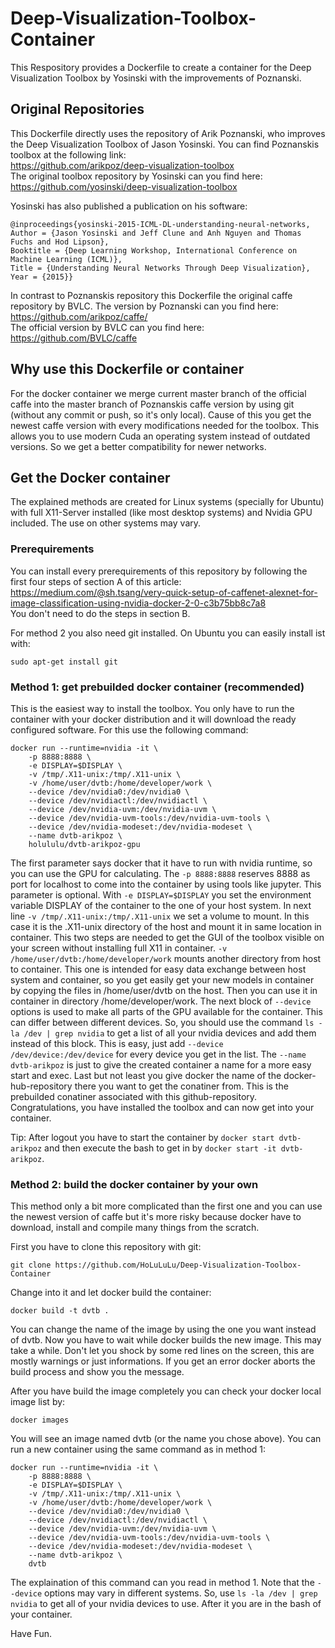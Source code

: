 # Deep-Visualization-Toolbox-Container
This Respository provides a Dockerfile to create a container for the Deep Visualization Toolbox by Yosinski with the improvements of Poznanski.

## Original Repositories
This Dockerfile directly uses the repository of Arik Poznanski, who improves the Deep Visualization Toolbox of Jason Yosinski.
You can find Poznanskis toolbox at the following link:  
https://github.com/arikpoz/deep-visualization-toolbox  
The original toolbox repository by Yosinski can you find here:  
https://github.com/yosinski/deep-visualization-toolbox

Yosinski has also published a publication on his software:
```
@inproceedings{yosinski-2015-ICML-DL-understanding-neural-networks,
Author = {Jason Yosinski and Jeff Clune and Anh Nguyen and Thomas Fuchs and Hod Lipson},
Booktitle = {Deep Learning Workshop, International Conference on Machine Learning (ICML)},
Title = {Understanding Neural Networks Through Deep Visualization},
Year = {2015}}
```

In contrast to Poznanskis repository this Dockerfile the original caffe repository by BVLC.
The version by Poznanski can you find here:  
https://github.com/arikpoz/caffe/  
The official version by BVLC can you find here:  
https://github.com/BVLC/caffe  

## Why use this Dockerfile or container
For the docker container we merge current master branch of the official caffe into the master branch of Poznanskis caffe version by using git (without any commit or push, so it's only local).
Cause of this you get the newest caffe version with every modifications needed for the toolbox.
This allows you to use modern Cuda an operating system instead of outdated versions.
So we get a better compatibility for newer networks.

## Get the Docker container
The explained methods are created for Linux systems (specially for Ubuntu) with full X11-Server installed (like most desktop systems) and Nvidia GPU included.
The use on other systems may vary.

### Prerequirements
You can install every prerequirements of this repository by following the first four steps of section A of this article:  
https://medium.com/@sh.tsang/very-quick-setup-of-caffenet-alexnet-for-image-classification-using-nvidia-docker-2-0-c3b75bb8c7a8  
You don't need to do the steps in section B.  

For method 2 you also need git installed.
On Ubuntu you can easily install ist with:
```
sudo apt-get install git
```

### Method 1: get prebuilded docker container (recommended)
This is the easiest way to install the toolbox.
You only have to run the container with your docker distribution and it will download the ready configured software.
For this use the following command:  
```
docker run --runtime=nvidia -it \
	-p 8888:8888 \
	-e DISPLAY=$DISPLAY \
	-v /tmp/.X11-unix:/tmp/.X11-unix \
	-v /home/user/dvtb:/home/developer/work \
	--device /dev/nvidia0:/dev/nvidia0 \
	--device /dev/nvidiactl:/dev/nvidiactl \
	--device /dev/nvidia-uvm:/dev/nvidia-uvm \
	--device /dev/nvidia-uvm-tools:/dev/nvidia-uvm-tools \
	--device /dev/nvidia-modeset:/dev/nvidia-modeset \
	--name dvtb-arikpoz \
	holululu/dvtb-arikpoz-gpu
```
The first parameter says docker that it have to run with nvidia runtime, so you can use the GPU for calculating.
The `-p 8888:8888` reserves 8888 as port for localhost to come into the container by using tools like jupyter.
This parameter is optional.
With `-e DISPLAY=$DISPLAY` you set the environment variable DISPLAY of the container to the one of your host system.
In next line `-v /tmp/.X11-unix:/tmp/.X11-unix` we set a volume to mount. In this case it is the .X11-unix directory of the host and mount it in same location in container.
This two steps are needed to get the GUI of the toolbox visible on your screen without installing full X11 in container.
`-v /home/user/dvtb:/home/developer/work` mounts another directory from host to container.
This one is intended for easy data exchange between host system and container, so you get easily get your new models in container by copying the files in /home/user/dvtb on the host.
Then you can use it in container in directory /home/developer/work.
The next block of `--device` options is used to make all parts of the GPU available for the container. This can differ between different devices. So, you should use the command `ls -la /dev | grep nvidia` to get a list of all your nvidia devices and add them instead of this block. This is easy, just add `--device /dev/device:/dev/device` for every device you get in the list.
The `--name dvtb-arikpoz` is just to give the created container a name for a more easy start and exec.
Last but not least you give docker the name of the docker-hub-repository there you want to get the conatiner from.
This is the prebuilded conatiner associated with this github-repository.  
Congratulations, you have installed the toolbox and can now get into your container.  

Tip:
After logout you have to start the container by `docker start dvtb-arikpoz` and then execute the bash to get in by `docker start -it dvtb-arikpoz`.

### Method 2: build the docker container by your own
This method only a bit more complicated than the first one and you can use the newest version of caffe but it's more risky because docker have to download, install and compile many things from the scratch.  

First you have to clone this repository with git:
```
git clone https://github.com/HoLuLuLu/Deep-Visualization-Toolbox-Container
```
Change into it and let docker build the container:
```
docker build -t dvtb .
```
You can change the name of the image by using the one you want instead of dvtb.
Now you have to wait while docker builds the new image.
This may take a while.
Don't let you shock by some red lines on the screen, this are mostly warnings or just informations.
If you get an error docker aborts the build process and show you the message.  

After you have build the image completely you can check your docker local image list by:
```
docker images
```
You will see an image named dvtb (or the name you chose above).
You can run a new container using the same command as in method 1:
```
docker run --runtime=nvidia -it \
	-p 8888:8888 \
	-e DISPLAY=$DISPLAY \
	-v /tmp/.X11-unix:/tmp/.X11-unix \
	-v /home/user/dvtb:/home/developer/work \
	--device /dev/nvidia0:/dev/nvidia0 \
	--device /dev/nvidiactl:/dev/nvidiactl \
	--device /dev/nvidia-uvm:/dev/nvidia-uvm \
	--device /dev/nvidia-uvm-tools:/dev/nvidia-uvm-tools \
	--device /dev/nvidia-modeset:/dev/nvidia-modeset \
	--name dvtb-arikpoz \
	dvtb
```
The explaination of this command can you read in method 1.
Note that the `--device` options may vary in different systems.
So, use `ls -la /dev | grep nvidia` to get all of your nvidia devices to use.
After it you are in the bash of your container.  

Have Fun.

